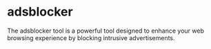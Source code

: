 # adsblocker
The adsblocker tool is a powerful tool designed to enhance your web browsing experience by blocking intrusive advertisements. 
